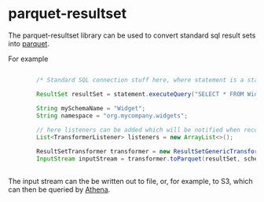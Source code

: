 # parquet-resultset

The parquet-resultset library can be used to convert standard sql result sets 
into [parquet](https://parquet.apache.org/). 

For example

``` java

        /* Standard SQL connection stuff here, where statement is a standard java.sql.Statement. */

        ResultSet resultSet = statement.executeQuery("SELECT * FROM Widget");

        String mySchemaName = "Widget";
        String namespace = "org.mycompany.widgets";
        
        // here listeners can be added which will be notified when records are parsed
        List<TransformerListener> listeners = new ArrayList<>();

        ResultSetTransformer transformer = new ResultSetGenericTransformer();
        InputStream inputStream = transformer.toParquet(resultSet, schemaName, namespace, listeners); 
        
```

The input stream can the be written out to file, or, for example, to S3, which can then be queried by 
[Athena](https://aws.amazon.com/athena/).